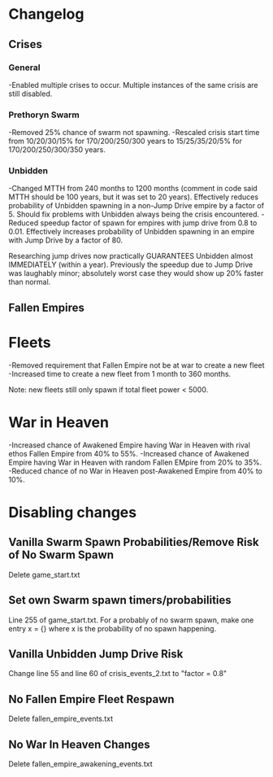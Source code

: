 # Changelog
## Crises

### General
-Enabled multiple crises to occur. Multiple instances of the same crisis are still disabled.

### Prethoryn Swarm
-Removed 25% chance of swarm not spawning.
-Rescaled crisis start time from 10/20/30/15% for 170/200/250/300 years to 15/25/35/20/5% for 170/200/250/300/350 years.


### Unbidden
-Changed MTTH from 240 months to 1200 months (comment in code said MTTH should be 100 years, but it was set to 20 years). Effectively reduces probability of Unbidden spawning in a non-Jump Drive empire by a factor of 5. Should fix problems with Unbidden always being the crisis encountered.
-Reduced speedup factor of spawn for empires with jump drive from 0.8 to 0.01. Effectively increases probability of Unbidden spawning in an empire with Jump Drive by a factor of 80.

Researching jump drives now practically GUARANTEES Unbidden almost IMMEDIATELY (within a year). Previously the speedup due to Jump Drive was laughably minor; absolutely worst case they would show up 20% faster than normal.



## Fallen Empires
# Fleets
-Removed requirement that Fallen Empire not be at war to create a new fleet
-Increased time to create a new fleet from 1 month to 360 months. 

Note: new fleets still only spawn if total fleet power < 5000.

# War in Heaven
-Increased chance of Awakened Empire having War in Heaven with rival ethos Fallen Empire from 40% to 55%.
-Increased chance of Awakened Empire having War in Heaven with random Fallen EMpire from 20% to 35%.
-Reduced chance of no War in Heaven post-Awakened Empire from 40% to 10%.




# Disabling changes

## Vanilla Swarm Spawn Probabilities/Remove Risk of No Swarm Spawn
Delete game_start.txt

## Set own Swarm spawn timers/probabilities
Line 255 of game_start.txt. For a probably of no swarm spawn, make one entry x = {} where x is the probability of no spawn happening.

## Vanilla Unbidden Jump Drive Risk
Change line 55 and line 60 of crisis_events_2.txt to "factor = 0.8"

## No Fallen Empire Fleet Respawn
Delete fallen_empire_events.txt

## No War In Heaven Changes
Delete fallen_empire_awakening_events.txt





